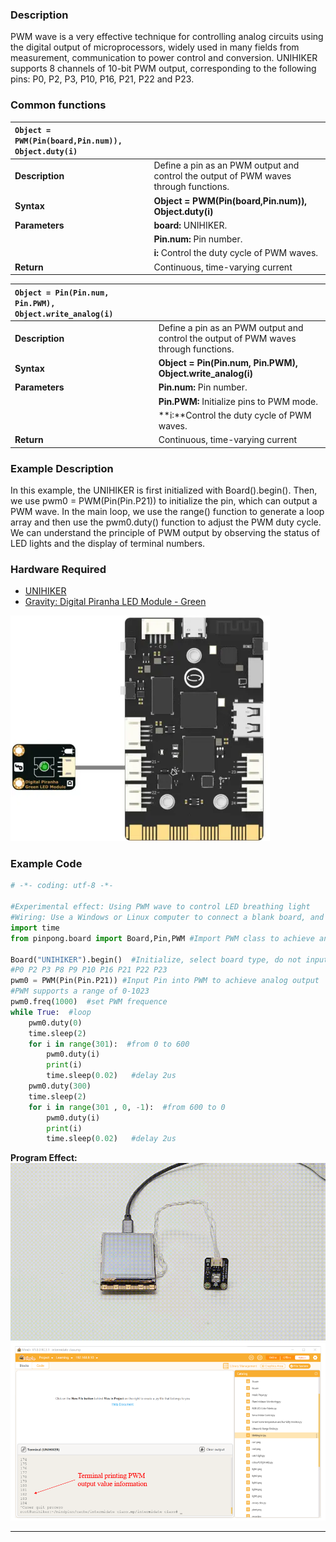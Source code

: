 ### **Description**
PWM wave is a very effective technique for controlling analog circuits using the digital output of microprocessors, widely used in many fields from measurement, communication to power control and conversion. UNIHIKER supports 8 channels of 10-bit PWM output, corresponding to the following pins: P0, P2, P3, P10, P16, P21, P22 and P23.
### **Common functions**  
| `Object = PWM(Pin(board,Pin.num)), Object.duty(i)`    |                            |
| :--------------     | :--------------------      |
| **Description**     | Define a pin as an PWM output and control the output of PWM waves through functions.       |  
| **Syntax**          | **Object = PWM(Pin(board,Pin.num)), Object.duty(i)**         |  
| **Parameters**      | **board:** UNIHIKER.  |
|                     | **Pin.num:** Pin number. |
|                     |  **i:** Control the duty cycle of PWM waves.                |  
| **Return**          | Continuous, time-varying current    |  


| `Object = Pin(Pin.num, Pin.PWM), Object.write_analog(i)`    |                            |
| :--------------     | :--------------------      |
| **Description**     | Define a pin as an PWM output and control the output of PWM waves through functions.       |  
| **Syntax**          | **Object = Pin(Pin.num, Pin.PWM), Object.write_analog(i)**         |  
| **Parameters**      | **Pin.num:** Pin number.  |
|                     | **Pin.PWM:** Initialize pins to PWM mode. |
|                     | **i:**Control the duty cycle of PWM waves.                |  
| **Return**          | Continuous, time-varying current    |  



### **Example Description**
In this example, the UNIHIKER is first initialized with Board().begin(). Then, we use pwm0 = PWM(Pin(Pin.P21)) to initialize the pin, which can output a PWM wave. In the main loop, we use the range() function to generate a loop array and then use the pwm0.duty() function to adjust the PWM duty cycle. We can understand the principle of PWM output by observing the status of LED lights and the display of terminal numbers.  

### **Hardware Required**

- [UNIHIKER](https://www.dfrobot.com/product-2691.html)
- [Gravity: Digital Piranha LED Module - Green](https://www.dfrobot.com/product-632.html)

![](img/4_Analog_Output_PWM_/1720060887828-8dcafd88-7ad5-4094-a1e1-121ec785611e.png)
### **Example Code**
```python
# -*- coding: utf-8 -*-

#Experimental effect: Using PWM wave to control LED breathing light
#Wiring: Use a Windows or Linux computer to connect a blank board, and P21 to connect an LED light module
import time
from pinpong.board import Board,Pin,PWM #Import PWM class to achieve analog output

Board("UNIHIKER").begin()  #Initialize, select board type, do not input board type for automatic recognition
#P0 P2 P3 P8 P9 P10 P16 P21 P22 P23
pwm0 = PWM(Pin(Pin.P21)) #Input Pin into PWM to achieve analog output
#PWM supports a range of 0-1023
pwm0.freq(1000)  #set PWM frequence 
while True:  #loop
    pwm0.duty(0)
    time.sleep(2)
    for i in range(301):  #from 0 to 600
        pwm0.duty(i) 
        print(i) 
        time.sleep(0.02)   #delay 2us
    pwm0.duty(300) 
    time.sleep(2)    
    for i in range(301 , 0, -1):  #from 600 to 0
        pwm0.duty(i)  
        print(i)
        time.sleep(0.02)   #delay 2us 
```
**Program Effect:**
![](img/4_Analog_Output_PWM_/1721281972007-59254163-2790-4cc2-bcaf-d81a791a4d8a.gif)
![image.png](img/4_Analog_Output_PWM_/1722838066405-959c8cb5-e1f7-4ae4-ac49-bac81c3d7a95.png)


---
